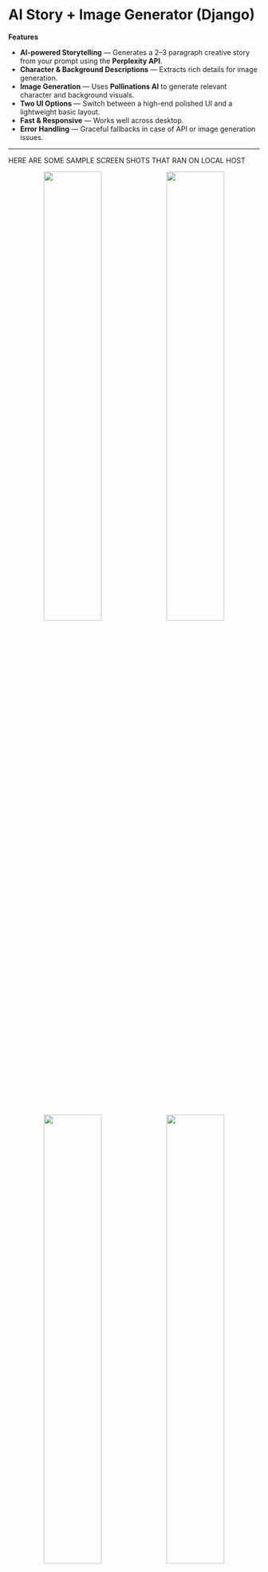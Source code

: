 # AI Story + Image Generator (Django)

**Features**
- **AI-powered Storytelling** — Generates a 2–3 paragraph creative story from your prompt using the **Perplexity API**.
- **Character & Background Descriptions** — Extracts rich details for image generation.
- **Image Generation** — Uses **Pollinations AI** to generate relevant character and background visuals.
- **Two UI Options** — Switch between a high-end polished UI and a lightweight basic layout.
- **Fast & Responsive** — Works well across desktop.
- **Error Handling** — Graceful fallbacks in case of API or image generation issues.

---
HERE ARE SOME SAMPLE SCREEN SHOTS THAT RAN ON LOCAL HOST
<!-- Row 1 -->
<p align="center">
  <img src="https://github.com/user-attachments/assets/a7c64617-de94-4c2a-ad13-91e3d49a7b6c" width="48%" />
  <img src="https://github.com/user-attachments/assets/90a55e1f-c5d1-4f65-819b-4fa7bfcb24c5" width="48%" />
</p>

<!-- Row 2 -->
<p align="center">
  <img src="https://github.com/user-attachments/assets/6f1be487-11d1-4dda-ae58-b3504f582d74" width="48%" />
  <img src="https://github.com/user-attachments/assets/aafa99ba-6f80-4002-a5fe-f0ed1c25bcd1" width="48%" />
</p>


##Installation & Setup

### 1️.Clone the Repository
```bash
git clone https://github.com/<your-username>/ai-story-image-generator-django.git
cd ai-story-image-generator-django
```
2️.Create Virtual Environment & Activate
```python -m venv venv```
# Windows
```venv\Scripts\activate```
# Mac/Linux
```source venv/bin/activate```

3️.Install Dependencies
```pip install -r requirements.txt```

4️.Create .env File
```PERPLEXITY_API_KEY=your_perplexity_api_key_here```

5️.Run Migrations
```python manage.py migrate```

6️.Start Server
```python manage.py runserver```


```Visit: http://127.0.0.1:8000```

Usage

Open the app in your browser.

Enter a creative story prompt (e.g., "A lonely astronaut discovers a secret garden on Mars").

Wait for the results — you'll get:

 """ 2–3 paragraph AI-generated story,Character description + image,Background description + image """

Switch between UI modes (see below).

| Mode                | Files Used                                                          | Description                                                                 |
|---------------------|---------------------------------------------------------------------|-----------------------------------------------------------------------------|
| **High-Level UI/UX** | `homeUIUX.html`, `resultUIUX.html`, `baseUIUX.html`, `style.css`     | Modern design with animations, gradients, and advanced CSS styling.        |
| **Low-Level UI**     | `home.html`, `result.html`, `base.html`                             | Minimal, fast-loading templates for quick testing and debugging.           |

---

Switching UI Modes

In views.py, you can load templates dynamically based on a setting:

# views.py
```
from django.conf import settings
from django.shortcuts import render

def home(request):
    if settings.UI_MODE == "high":
        return render(request, "mainapp/homeUIUX.html")
    return render(request, "mainapp/home.html")

def result(request):
    if settings.UI_MODE == "high":
        return render(request, "mainapp/resultUIUX.html")
    return render(request, "mainapp/result.html")
```
setup instructions:
## 🔑 API Key Setup

1. **Get a Perplexity API key:**
   - Sign up at [Perplexity.ai](https://www.perplexity.ai/)
   - Go to Settings → API Keys
   - Generate a new API key

2. **Create your environment file:**
 ```cp .env.example .env```

3. **Add your API key to `.env`:**
```PERPLEXITY_API_KEY=your_actual_api_key_here```

 **** Tip: Use High-Level UI for production and demos, and Low-Level UI for quick development and debugging. ****

HERE ARE SOME SAMPLE SCREEN SHOTS THAT RAN ON LOCAL HOST

